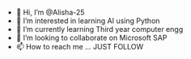 - 👋 Hi, I’m @Alisha-25
- 👀 I’m interested in learning AI using Python 
- 🌱 I’m currently learning Third year computer engg
- 💞️ I’m looking to collaborate on Microsoft SAP
- 📫 How to reach me ... JUST FOLLOW

<!---
Alisha-25/Alisha-25 is a ✨ special ✨ repository because its `README.md` (this file) appears on your GitHub profile.
You can click the Preview link to take a look at your changes.
--->
